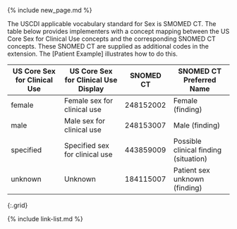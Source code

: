 {% include new_page.md %}

The USCDI applicable vocabulary standard for Sex is SMOMED CT.  The table below provides implementers with a concept mapping between the US Core Sex for Clinical Use concepts and the corresponding SNOMED CT concepts. These SNOMED CT are supplied as additional codes in the extension. The [Patient Example] illustrates how to do this.

|US Core Sex for Clinical Use|US Core Sex for Clinical Use Display| SNOMED CT|SNOMED CT Preferred Name
|---|---|---|---|
|female|Female sex for clinical use|248152002|Female (finding)|
|male|Male sex for clinical use|248153007|Male (finding)|
|specified|Specified sex for clinical use|443859009|Possible clinical finding (situation)|
|unknown|Unknown|184115007|Patient sex unknown (finding)|
{:.grid}

{% include link-list.md %}